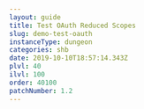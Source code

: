 ```yaml
---
layout: guide
title: Test OAuth Reduced Scopes
slug: demo-test-oauth
instanceType: dungeon
categories: shb
date: 2019-10-10T18:57:14.343Z
plvl: 40
ilvl: 100
order: 40100
patchNumber: 1.2
---
```


